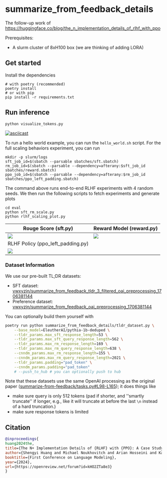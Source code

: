 # summarize_from_feedback_details

The follow-up work of https://huggingface.co/blog/the_n_implementation_details_of_rlhf_with_ppo


Prerequisites:
* A slurm cluster of 8xH100 box (we are thinking of adding LORA)


## Get started

Install the dependencies

```
# with poetry (recommended)
poetry install
# or with pip
pip install -r requirements.txt
```

## Run inference

```
python visualize_tokens.py
```

[![asciicast](https://asciinema.org/a/648179.svg)](https://asciinema.org/a/648179)



To run a hello world example, you can run the `hello_world.sh` script. For the full scaling behaviors experiment, you can run 

```
mkdir -p slurm/logs
sft_job_id=$(sbatch --parsable sbatches/sft.sbatch)
rm_job_id=$(sbatch --parsable --dependency=afterany:$sft_job_id sbatches/reward.sbatch)
ppo_job_id=$(sbatch --parsable --dependency=afterany:$rm_job_id sbatches/ppo_left_padding.sbatch)
```

The command above runs end-to-end RLHF experiments with 4 random seeds. We then run the following scripts to fetch experiments and generate plots

```
cd eval
python sft_rm_scale.py
python rlhf_scaling_plot.py
```

| Rouge Score (sft.py) | Reward Model (reward.py) | 
| --- | --- | 
| ![](eval/images/rouge_score_plot.png) | ![](eval/images/rm_scale_plot.png) |
| RLHF Policy (ppo_left_padding.py) | |
| ![](eval/images/rlhf_scale_plot.png) | |


### Dataset Information


We use our pre-built TL;DR datasets:
* SFT dataset: [vwxyzjn/summarize_from_feedback_tldr_3_filtered_oai_preprocessing_1706381144](https://huggingface.co/datasets/vwxyzjn/summarize_from_feedback_tldr_3_filtered_oai_preprocessing_1706381144)
* Preference dataset: [vwxyzjn/summarize_from_feedback_oai_preprocessing_1706381144](https://huggingface.co/datasets/vwxyzjn/summarize_from_feedback_oai_preprocessing_1706381144)

You can optionally build them yourself with

```bash
poetry run python summarize_from_feedback_details/tldr_dataset.py \
    --base_model=EleutherAI/pythia-1b-deduped \
    --tldr_params.max_sft_response_length=53 \
    --tldr_params.max_sft_query_response_length=562 \
    --tldr_params.max_rm_response_length=169 \
    --tldr_params.max_rm_query_response_length=638 \
    --cnndm_params.max_rm_response_length=155 \
    --cnndm_params.max_rm_query_response_length=2021 \
    --tldr_params.padding="pad_token" \
    --cnndm_params.padding="pad_token"
    # --push_to_hub # you can optionally push to hub
```

Note that these datasets use the same OpenAI processing as the original paper ([summarize-from-feedback/tasks.py#L98-L165](https://github.com/openai/summarize-from-feedback/blob/700967448d10004279f138666442bf1497d0e705/summarize_from_feedback/tasks.py#L98-L165)); it does things like

* make sure query is only 512 tokens (pad if shorter, and ''smartly truncate'' if longer, e.g., like it will truncate at before the last `\n` instead of a hard truncation.)
* make sure response tokens is limited

## Citation

```bibtex
@inproceedings{
huang2024the,
title={The N+ Implementation Details of {RLHF} with {PPO}: A Case Study on {TL};{DR} Summarization},
author={Shengyi Huang and Michael Noukhovitch and Arian Hosseini and Kashif Rasul and Weixun Wang and Lewis Tunstall},
booktitle={First Conference on Language Modeling},
year={2024},
url={https://openreview.net/forum?id=kHO2ZTa8e3}
}
```

